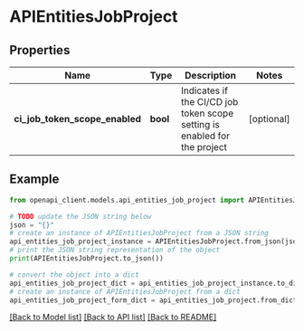 # APIEntitiesJobProject


## Properties

Name | Type | Description | Notes
------------ | ------------- | ------------- | -------------
**ci_job_token_scope_enabled** | **bool** | Indicates if the CI/CD job token scope setting is enabled for the project | [optional] 

## Example

```python
from openapi_client.models.api_entities_job_project import APIEntitiesJobProject

# TODO update the JSON string below
json = "{}"
# create an instance of APIEntitiesJobProject from a JSON string
api_entities_job_project_instance = APIEntitiesJobProject.from_json(json)
# print the JSON string representation of the object
print(APIEntitiesJobProject.to_json())

# convert the object into a dict
api_entities_job_project_dict = api_entities_job_project_instance.to_dict()
# create an instance of APIEntitiesJobProject from a dict
api_entities_job_project_form_dict = api_entities_job_project.from_dict(api_entities_job_project_dict)
```
[[Back to Model list]](../README.md#documentation-for-models) [[Back to API list]](../README.md#documentation-for-api-endpoints) [[Back to README]](../README.md)


